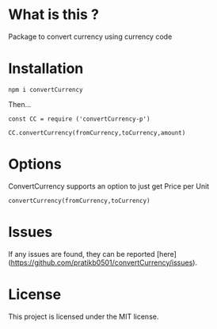 # What is this ?

Package to convert currency using currency code

# Installation

`npm i convertCurrency`

Then...

```
const CC = require ('convertCurrency-p')

CC.convertCurrency(fromCurrency,toCurrency,amount)
```

# Options

ConvertCurrency supports an option to just get Price per Unit

```
convertCurrency(fromCurrency,toCurrency)
```

# Issues

If any issues are found, they can be reported [here] (https://github.com/pratikb0501/convertCurrency/issues).

# License

This project is licensed under the MIT license.
